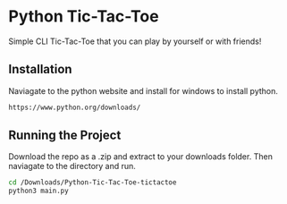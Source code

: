 # Python Tic-Tac-Toe

Simple CLI Tic-Tac-Toe that you can play by yourself or with friends!

## Installation

Naviagate to the python website and install for windows to install python.

```bash
https://www.python.org/downloads/
```
## Running the Project
Download the repo as a .zip and extract to your downloads folder.
Then naviagate to the directory and run.
```bash
cd /Downloads/Python-Tic-Tac-Toe-tictactoe
python3 main.py
```
